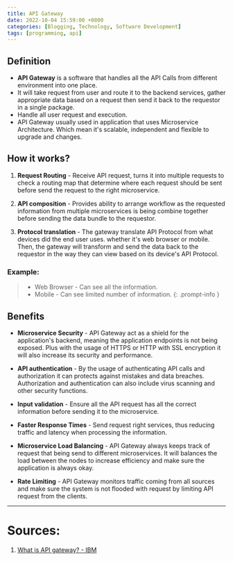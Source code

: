 ```yaml
---
title: API Gateway
date: 2022-10-04 15:59:00 +0800
categories: [Blogging, Technology, Software Development]
tags: [programming, api]
---
```


## Definition
- **API Gateway** is a software that handles all the API Calls from different environment into one place. 
- It will take request from user and route it to the backend services, gather appropriate data based on a request then send it back to the requestor in a single package. 
- Handle all user request and execution. 
- API Gateway usually used in application that uses Microservice Architecture. Which mean it's scalable, independent and flexible to upgrade and changes.


## How it works?
1. **Request Routing** - Receive API request, turns it into multiple requests to check a routing map that determine where each request should be sent before send the request to the right microservice.
   
2. **API composition** - Provides ability to arrange workflow as the requested information from multiple microservices is being combine together before sending the data bundle to the requestor.
   
3. **Protocol translation** - The gateway translate API Protocol from what devices did the end user uses. whether it's web browser or mobile. Then, the gateway will transform and send the data back to the requestor in the way they can view based on its device's API Protocol.

### Example: 
> - Web Browser - Can see all the information.
> - Mobile - Can see limited number of information.
{: .prompt-info }


## Benefits 
- **Microservice Security** - API Gateway act as a shield for the application's backend, meaning the application endpoints is not being exposed. Plus with the usage of HTTPS or HTTP with SSL encryption it will also increase its security and performance. 

- **API authentication** - By the usage of authenticating API calls and authorization it can protects against mistakes and data breaches. Authorization and authentication can also include virus scanning and other security functions.
  
- **Input validation** - Ensure all the API request has all the correct  information before sending it to the microservice. 
  
- **Faster Response Times** - Send request right services, thus reducing traffic and latency when processing the information.
  
- **Microservice Load Balancing** - API Gateway always keeps track of request that being send to different microservices. It will balances the load between the nodes to increase efficiency and make sure the application is always okay.

- **Rate Limiting** - API Gateway monitors traffic coming from all sources and make sure the system is not flooded with request by limiting API request from the clients. 

---
# Sources:
1. [What is API gateway? - IBM](https://www.ibm.com/cloud/blog/api-gateway)